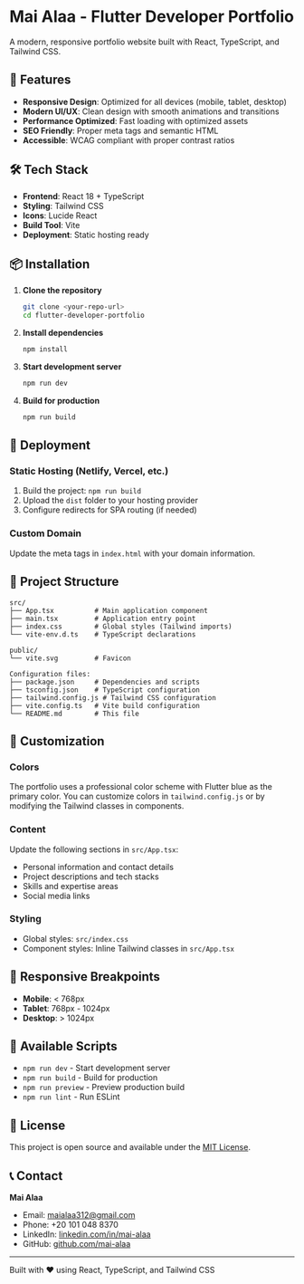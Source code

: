 # Mai Alaa - Flutter Developer Portfolio

A modern, responsive portfolio website built with React, TypeScript, and Tailwind CSS.

## 🚀 Features

- **Responsive Design**: Optimized for all devices (mobile, tablet, desktop)
- **Modern UI/UX**: Clean design with smooth animations and transitions
- **Performance Optimized**: Fast loading with optimized assets
- **SEO Friendly**: Proper meta tags and semantic HTML
- **Accessible**: WCAG compliant with proper contrast ratios

## 🛠️ Tech Stack

- **Frontend**: React 18 + TypeScript
- **Styling**: Tailwind CSS
- **Icons**: Lucide React
- **Build Tool**: Vite
- **Deployment**: Static hosting ready

## 📦 Installation

1. **Clone the repository**
   ```bash
   git clone <your-repo-url>
   cd flutter-developer-portfolio
   ```

2. **Install dependencies**
   ```bash
   npm install
   ```

3. **Start development server**
   ```bash
   npm run dev
   ```

4. **Build for production**
   ```bash
   npm run build
   ```

## 🚀 Deployment

### Static Hosting (Netlify, Vercel, etc.)
1. Build the project: `npm run build`
2. Upload the `dist` folder to your hosting provider
3. Configure redirects for SPA routing (if needed)

### Custom Domain
Update the meta tags in `index.html` with your domain information.

## 📁 Project Structure

```
src/
├── App.tsx          # Main application component
├── main.tsx         # Application entry point
├── index.css        # Global styles (Tailwind imports)
└── vite-env.d.ts    # TypeScript declarations

public/
└── vite.svg         # Favicon

Configuration files:
├── package.json     # Dependencies and scripts
├── tsconfig.json    # TypeScript configuration
├── tailwind.config.js # Tailwind CSS configuration
├── vite.config.ts   # Vite build configuration
└── README.md        # This file
```

## 🎨 Customization

### Colors
The portfolio uses a professional color scheme with Flutter blue as the primary color. You can customize colors in `tailwind.config.js` or by modifying the Tailwind classes in components.

### Content
Update the following sections in `src/App.tsx`:
- Personal information and contact details
- Project descriptions and tech stacks
- Skills and expertise areas
- Social media links

### Styling
- Global styles: `src/index.css`
- Component styles: Inline Tailwind classes in `src/App.tsx`

## 📱 Responsive Breakpoints

- **Mobile**: < 768px
- **Tablet**: 768px - 1024px
- **Desktop**: > 1024px

## 🔧 Available Scripts

- `npm run dev` - Start development server
- `npm run build` - Build for production
- `npm run preview` - Preview production build
- `npm run lint` - Run ESLint

## 📄 License

This project is open source and available under the [MIT License](LICENSE).

## 📞 Contact

**Mai Alaa**
- Email: maialaa312@gmail.com
- Phone: +20 101 048 8370
- LinkedIn: [linkedin.com/in/mai-alaa](https://linkedin.com/in/mai-alaa)
- GitHub: [github.com/mai-alaa](https://github.com/mai-alaa)

---

Built with ❤️ using React, TypeScript, and Tailwind CSS